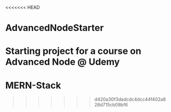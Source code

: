 <<<<<<< HEAD
# AdvancedNodeStarter
Starting project for a course on Advanced Node @ Udemy
=======
# MERN-Stack
>>>>>>> d420a30f3dadcdc4dcc44f402a828d715cb08bf6
